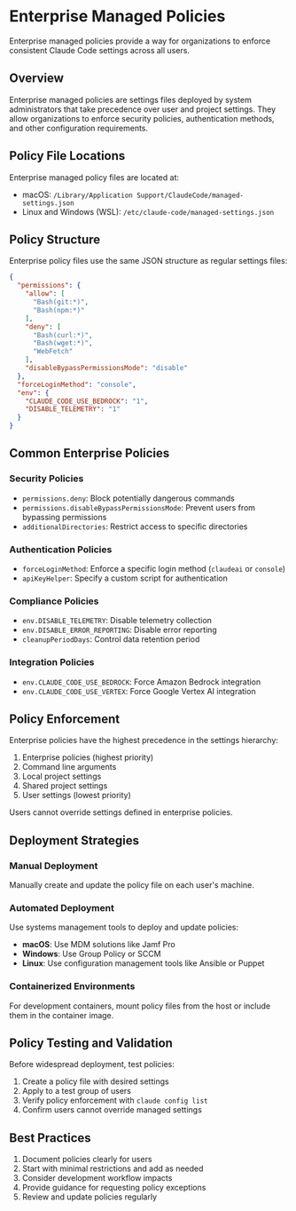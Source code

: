 # Enterprise Managed Policies

Enterprise managed policies provide a way for organizations to enforce consistent Claude Code settings across all users.

## Overview

Enterprise managed policies are settings files deployed by system administrators that take precedence over user and project settings. They allow organizations to enforce security policies, authentication methods, and other configuration requirements.

## Policy File Locations

Enterprise managed policy files are located at:

- macOS: `/Library/Application Support/ClaudeCode/managed-settings.json`
- Linux and Windows (WSL): `/etc/claude-code/managed-settings.json`

## Policy Structure

Enterprise policy files use the same JSON structure as regular settings files:

```json
{
  "permissions": {
    "allow": [
      "Bash(git:*)",
      "Bash(npm:*)"
    ],
    "deny": [
      "Bash(curl:*)",
      "Bash(wget:*)",
      "WebFetch"
    ],
    "disableBypassPermissionsMode": "disable"
  },
  "forceLoginMethod": "console",
  "env": {
    "CLAUDE_CODE_USE_BEDROCK": "1",
    "DISABLE_TELEMETRY": "1"
  }
}
```

## Common Enterprise Policies

### Security Policies

- `permissions.deny`: Block potentially dangerous commands
- `permissions.disableBypassPermissionsMode`: Prevent users from bypassing permissions
- `additionalDirectories`: Restrict access to specific directories

### Authentication Policies

- `forceLoginMethod`: Enforce a specific login method (`claudeai` or `console`)
- `apiKeyHelper`: Specify a custom script for authentication

### Compliance Policies

- `env.DISABLE_TELEMETRY`: Disable telemetry collection
- `env.DISABLE_ERROR_REPORTING`: Disable error reporting
- `cleanupPeriodDays`: Control data retention period

### Integration Policies

- `env.CLAUDE_CODE_USE_BEDROCK`: Force Amazon Bedrock integration
- `env.CLAUDE_CODE_USE_VERTEX`: Force Google Vertex AI integration

## Policy Enforcement

Enterprise policies have the highest precedence in the settings hierarchy:

1. Enterprise policies (highest priority)
2. Command line arguments
3. Local project settings
4. Shared project settings
5. User settings (lowest priority)

Users cannot override settings defined in enterprise policies.

## Deployment Strategies

### Manual Deployment

Manually create and update the policy file on each user's machine.

### Automated Deployment

Use systems management tools to deploy and update policies:

- **macOS**: Use MDM solutions like Jamf Pro
- **Windows**: Use Group Policy or SCCM
- **Linux**: Use configuration management tools like Ansible or Puppet

### Containerized Environments

For development containers, mount policy files from the host or include them in the container image.

## Policy Testing and Validation

Before widespread deployment, test policies:

1. Create a policy file with desired settings
2. Apply to a test group of users
3. Verify policy enforcement with `claude config list`
4. Confirm users cannot override managed settings

## Best Practices

1. Document policies clearly for users
2. Start with minimal restrictions and add as needed
3. Consider development workflow impacts
4. Provide guidance for requesting policy exceptions
5. Review and update policies regularly